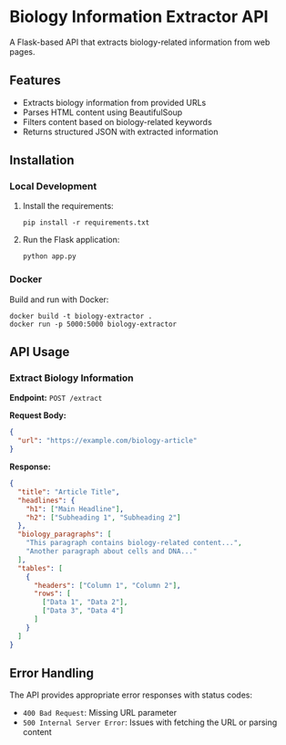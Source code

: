 
# Biology Information Extractor API

A Flask-based API that extracts biology-related information from web pages.

## Features

- Extracts biology information from provided URLs
- Parses HTML content using BeautifulSoup
- Filters content based on biology-related keywords
- Returns structured JSON with extracted information

## Installation

### Local Development

1. Install the requirements:
   ```
   pip install -r requirements.txt
   ```

2. Run the Flask application:
   ```
   python app.py
   ```

### Docker

Build and run with Docker:

```
docker build -t biology-extractor .
docker run -p 5000:5000 biology-extractor
```

## API Usage

### Extract Biology Information

**Endpoint:** `POST /extract`

**Request Body:**
```json
{
  "url": "https://example.com/biology-article"
}
```

**Response:**
```json
{
  "title": "Article Title",
  "headlines": {
    "h1": ["Main Headline"],
    "h2": ["Subheading 1", "Subheading 2"]
  },
  "biology_paragraphs": [
    "This paragraph contains biology-related content...",
    "Another paragraph about cells and DNA..."
  ],
  "tables": [
    {
      "headers": ["Column 1", "Column 2"],
      "rows": [
        ["Data 1", "Data 2"],
        ["Data 3", "Data 4"]
      ]
    }
  ]
}
```

## Error Handling

The API provides appropriate error responses with status codes:

- `400 Bad Request`: Missing URL parameter
- `500 Internal Server Error`: Issues with fetching the URL or parsing content
